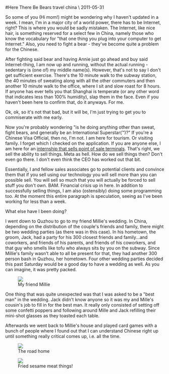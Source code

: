 <!-- layout: post
categories: 
- travel
- china
title: Here There Be Bears
date: 2011-05-31
-->
#Here There Be Bears
<tag>travel</tag> <tag>china</tag> \\ 2011-05-31

So some of you (Hi mom!) might be wondering why I haven't updated in a week. I mean, I'm in a major city of a world power, there has to be Internet, right? This is where you would be sadly mistaken. The Internet, like nice hair, is something reserved for a select few in China, namely those who know the vocabulary for "that one thing you plug into your computer to get Internet." Also, you need to fight a bear - they've become quite a problem for the Chinese.

After fighting said bear and having Annie just go ahead and buy said Internet-thing, I am now up and running, without the actual running - sedentary is (one of) my middle name(s). However, that's not to say I don't get sufficient exercise. There's the 10 minute walk to the subway station, the 40 minutes of sweating along with all the other commuters and then another 10 minute walk to the office, where I sit and slow roast for 8 hours. If anyone has ever tells you that Shanghai is temperate (or any other word that indicates less than 100% humidity), slap them in the face. Even if you haven't been here to confirm that, do it anyways. For me.

Ok, ok, so it's not that bad, but it will be, I'm just trying to get you to commiserate with me early.
<!-- more -->

Now you're probably wondering "is he doing anything other than sweat, fight bears, and generally be an International Superstar(™)?" If you're a Chinese Visa Official, then no, I'm not. I am here for tourism. Or visiting family. I forget which I checked on the application. If you are anyone else, I am here for an [internship that sells point of sale terminals](http://cms.sh.cn). That's right, we sell the ability to sell things. Meta as hell. How do we sell things then? Don't even go there. I don't even think the CEO has worked out that bit.

Essentially, I and fellow sales associates go to potential clients and convince them that if you sell using our technology you will sell more than you can possible sell. You will sell so much that you will actually be forced to sell stuff you don't own. BAM. Financial crisis up in here. In addition to successfully selling things, I am also (ostensibly) doing some programming too. At the moment this entire paragraph is speculation, seeing as I've been working for less than a week.

What else have I been doing?

I went down to Quzhou to go to my friend Millie's wedding. In China, depending on the distribution of the couple's friends and family, there might be two wedding parties (as there was in this case). In his hometown, the groom, Jack, had a party for his 300 closest friends and family...and coworkers, and friends of his parents, and friends of his coworkers, and that guy who smells like tofu who always sits by you on the subway. Since Millie's family wasn't able to all be present for that, they had another 300 person bash in Quzhou, her hometown. Four other wedding parties decided this past Saturday would be a good day to have a wedding as well. As you can imagine, it was pretty packed.

<figure>
<img src="/images/millie-wedding.jpg"/>
<figcaption>My friend Millie</figcaption>
</figure>

One thing that was quite unexpected was that I was asked to be a "best man" in the wedding. Jack didn't know anyone so it was my and Mille's cousin's job to fill in for the best man. It really only consisted of setting off some confetti poppers and following around Mille and Jack refilling their mini-shot glasses as they toasted each table.

Afterwards we went back to Millie's house and played card games with a bunch of people where I found out that I can understand Chinese right up until something really critical comes up, i.e. all the time.

<figure>
<img src="/images/meilan-hu.jpg"/>
<figcaption>The road home</figcaption>
</figure>

<figure>
<img src="/images/sesame-balls.jpg"/>
<figcaption>Fried sesame meat things!</figcaption>
</figure>


